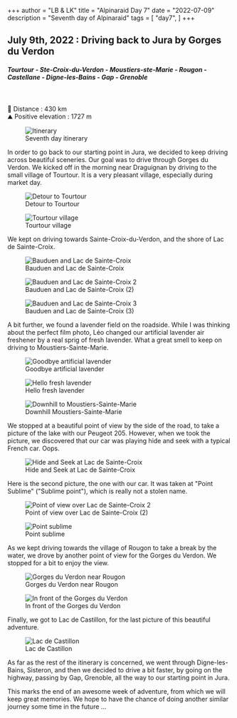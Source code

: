 +++
author = "LB & LK"
title = "Alpinaraid Day 7"
date = "2022-07-09"
description = "Seventh day of Alpinaraid"
tags = [
    "day7",
]
+++

## July 9th, 2022 : Driving back to Jura by Gorges du Verdon
##### Tourtour - Ste-Croix-du-Verdon - Moustiers-ste-Marie - Rougon - Castellane - Digne-les-Bains - Gap - Grenoble
<br />

📏 Distance : 430 km<br />
⛰️ Positive elevation : 1727 m

<figure>
    <img loading="lazy" class="image-article" src="/images/day7/map7.jpg" alt="Itinerary">
    <figcaption class="figure-caption">Seventh day itinerary</figcaption>
</figure>

In order to go back to our starting point in Jura, we decided to keep driving across beautiful sceneries. Our goal was to drive through Gorges du Verdon.
We kicked off in the morning near Draguignan by driving to the small village of Tourtour. It is a very pleasant village, especially during market day.

<figure>
    <img loading="lazy" class="image-article" src="/images/day7/IMG_0751.jpg" alt="Detour to Tourtour">
    <figcaption class="figure-caption">Detour to Tourtour</figcaption>
</figure>
<figure>
    <img loading="lazy" class="image-article" src="/images/day7/IMG_0753.jpg" alt="Tourtour village">
    <figcaption class="figure-caption">Tourtour village</figcaption>
</figure>

We kept on driving towards Sainte-Croix-du-Verdon, and the shore of Lac de Sainte-Croix.

<figure>
    <img loading="lazy" class="image-article" src="/images/day7/IMG_0768.jpg" alt="Bauduen and Lac de Sainte-Croix">
    <figcaption class="figure-caption">Bauduen and Lac de Sainte-Croix</figcaption>
</figure>
<figure>
    <img loading="lazy" class="image-article" src="/images/day7/IMG_0773.jpg" alt="Bauduen and Lac de Sainte-Croix 2">
    <figcaption class="figure-caption">Bauduen and Lac de Sainte-Croix (2)</figcaption>
</figure>
<figure>
    <img loading="lazy" class="image-article" src="/images/day7/IMG_0774.jpg" alt="Bauduen and Lac de Sainte-Croix 3">
    <figcaption class="figure-caption">Bauduen and Lac de Sainte-Croix (3)</figcaption>
</figure>

A bit further, we found a lavender field on the roadside. While I was thinking about the perfect film photo, Léo changed our artificial lavender air freshener by a real sprig of fresh lavender. What a great smell to keep on driving to Moustiers-Sainte-Marie.

<figure>
    <img loading="lazy" class="image-article" src="/images/day7/IMG_0777.jpg" alt="Goodbye artificial lavender">
    <figcaption class="figure-caption">Goodbye artificial lavender</figcaption>
</figure>
<figure>
    <img loading="lazy" class="image-article" src="/images/day7/IMG_0778.jpg" alt="Hello fresh lavender">
    <figcaption class="figure-caption">Hello fresh lavender</figcaption>
</figure>
<figure>
    <img loading="lazy" class="image-article" src="/images/day7/IMG_0787.jpg" alt="Downhill to Moustiers-Sainte-Marie">
    <figcaption class="figure-caption">Downhill Moustiers-Sainte-Marie</figcaption>
</figure>

We stopped at a beautiful point of view by the side of the road, to take a picture of the lake with our Peugeot 205. However, when we took the picture, we discovered that our car was playing hide and seek with a typical French car. Oops.

<figure>
    <img loading="lazy" class="image-article" src="/images/day7/IMG_0791.jpg" alt="Hide and Seek at Lac de Sainte-Croix">
    <figcaption class="figure-caption">Hide and Seek at Lac de Sainte-Croix</figcaption>
</figure>

Here is the second picture, the one with our car. It was taken at "Point Sublime" ("Sublime point"), which is really not a stolen name.

<figure>
    <img loading="lazy" class="image-article" src="/images/day7/IMG_0794.jpg" alt="Point of view over Lac de Sainte-Croix 2">
    <figcaption class="figure-caption">Point of view over Lac de Sainte-Croix (2)</figcaption>
</figure>
<figure>
    <img loading="lazy" class="image-article" src="/images/day7/IMG_0809.jpg" alt="Point sublime">
    <figcaption class="figure-caption">Point sublime</figcaption>
</figure>

As we kept driving towards the village of Rougon to take a break by the water, we drove by another point of view for the Gorges du Verdon. We stopped for a bit to enjoy the view.

<figure>
    <img loading="lazy" class="image-article" src="/images/day7/IMG_0810.jpg" alt="Gorges du Verdon near Rougon">
    <figcaption class="figure-caption">Gorges du Verdon near Rougon</figcaption>
</figure>
<figure>
    <img loading="lazy" class="image-article" src="/images/day7/IMG_0814.jpg" alt="In front of the Gorges du Verdon">
    <figcaption class="figure-caption">In front of the Gorges du Verdon</figcaption>
</figure>

Finally, we got to Lac de Castillon, for the last picture of this beautiful adventure.

<figure>
    <img loading="lazy" class="image-article" src="/images/day7/IMG_0815.jpg" alt="Lac de Castillon">
    <figcaption class="figure-caption">Lac de Castillon</figcaption>
</figure>

As far as the rest of the itinerary is concerned, we went through Digne-les-Bains, Sisteron, and then we decided to drive a bit faster, by going on the highway, passing by Gap, Grenoble, all the way to our starting point in Jura.

This marks the end of an awesome week of adventure, from which we will keep great memories. We hope to have the chance of doing another similar journey some time in the future ...